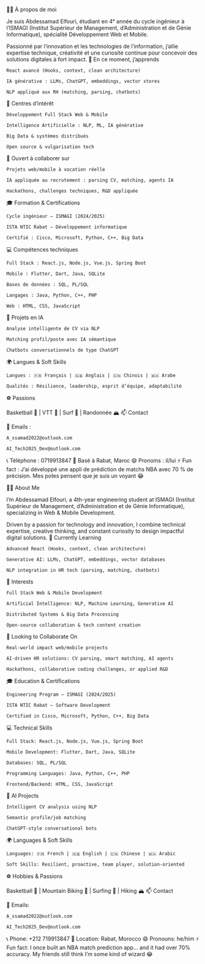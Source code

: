 👨‍💻 À propos de moi

Je suis Abdessamad Elfouri, étudiant en 4ᵉ année du cycle ingénieur à l’ISMAGI (Institut Supérieur de Management, d’Administration et de Génie Informatique), spécialité Développement Web et Mobile.

Passionné par l’innovation et les technologies de l’information, j’allie expertise technique, créativité et une curiosité continue pour concevoir des solutions digitales à fort impact.
🌱 En ce moment, j’apprends

    React avancé (Hooks, context, clean architecture)

    IA générative : LLMs, ChatGPT, embeddings, vector stores

    NLP appliqué aux RH (matching, parsing, chatbots)

👀 Centres d’intérêt

    Développement Full Stack Web & Mobile

    Intelligence Artificielle : NLP, ML, IA générative

    Big Data & systèmes distribués

    Open source & vulgarisation tech

💞️ Ouvert à collaborer sur

    Projets web/mobile à vocation réelle

    IA appliquée au recrutement : parsing CV, matching, agents IA

    Hackathons, challenges techniques, R&D appliquée

🎓 Formation & Certifications

    Cycle ingénieur – ISMAGI (2024/2025)

    ISTA NTIC Rabat – Développement informatique

    Certifié : Cisco, Microsoft, Python, C++, Big Data

💻 Compétences techniques

    Full Stack : React.js, Node.js, Vue.js, Spring Boot

    Mobile : Flutter, Dart, Java, SQLite

    Bases de données : SQL, PL/SQL

    Langages : Java, Python, C++, PHP

    Web : HTML, CSS, JavaScript

🤖 Projets en IA

    Analyse intelligente de CV via NLP

    Matching profil/poste avec IA sémantique

    Chatbots conversationnels de type ChatGPT

🌍 Langues & Soft Skills

    Langues : 🇫🇷 Français | 🇬🇧 Anglais | 🇨🇳 Chinois | 🇲🇦 Arabe

    Qualités : Résilience, leadership, esprit d’équipe, adaptabilité

⚽ Passions

Basketball 🏀 | VTT 🚵 | Surf 🌊 | Randonnée 🏔️
📫 Contact

📧 Emails :

    A_ssamad2022@outlook.com

    AI_Tech2025_Dev@outlook.com

📞 Téléphone : 0719913847
📍 Basé à Rabat, Maroc
😄 Pronoms : il/lui
⚡ Fun fact : J’ai développé une appli de prédiction de matchs NBA avec 70 % de précision. Mes potes pensent que je suis un voyant 😂




👨‍💻 About Me

I’m Abdessamad Elfouri, a 4th-year engineering student at ISMAGI (Institut Supérieur de Management, d’Administration et de Génie Informatique), specializing in Web & Mobile Development.

Driven by a passion for technology and innovation, I combine technical expertise, creative thinking, and constant curiosity to design impactful digital solutions.
🌱 Currently Learning

    Advanced React (Hooks, context, clean architecture)

    Generative AI: LLMs, ChatGPT, embeddings, vector databases

    NLP integration in HR tech (parsing, matching, chatbots)

👀 Interests

    Full Stack Web & Mobile Development

    Artificial Intelligence: NLP, Machine Learning, Generative AI

    Distributed Systems & Big Data Processing

    Open-source collaboration & tech content creation

💞️ Looking to Collaborate On

    Real-world impact web/mobile projects

    AI-driven HR solutions: CV parsing, smart matching, AI agents

    Hackathons, collaborative coding challenges, or applied R&D

🎓 Education & Certifications

    Engineering Program – ISMAGI (2024/2025)

    ISTA NTIC Rabat – Software Development

    Certified in Cisco, Microsoft, Python, C++, Big Data

💻 Technical Skills

    Full Stack: React.js, Node.js, Vue.js, Spring Boot

    Mobile Development: Flutter, Dart, Java, SQLite

    Databases: SQL, PL/SQL

    Programming Languages: Java, Python, C++, PHP

    Frontend/Backend: HTML, CSS, JavaScript

🤖 AI Projects

    Intelligent CV analysis using NLP

    Semantic profile/job matching

    ChatGPT-style conversational bots

🌍 Languages & Soft Skills

    Languages: 🇫🇷 French | 🇬🇧 English | 🇨🇳 Chinese | 🇲🇦 Arabic

    Soft Skills: Resilient, proactive, team player, solution-oriented

⚽ Hobbies & Passions

Basketball 🏀 | Mountain Biking 🚵 | Surfing 🌊 | Hiking 🏔️
📫 Contact

📧 Emails:

    A_ssamad2022@outlook.com

    AI_Tech2025_Dev@outlook.com

📞 Phone: +212 719913847
📍 Location: Rabat, Morocco
😄 Pronouns: he/him
⚡ Fun fact: I once built an NBA match prediction app… and it had over 70% accuracy. My friends still think I’m some kind of wizard 😂
